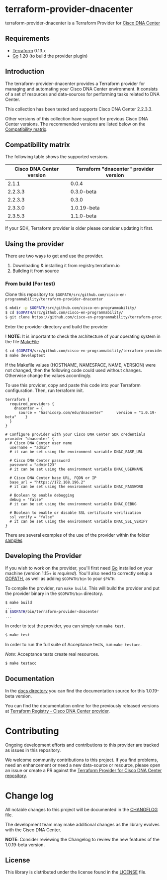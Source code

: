 
# terraform-provider-dnacenter

terraform-provider-dnacenter is a Terraform Provider for [Cisco DNA Center](https://developer.cisco.com/docs/dna-center/)

## Requirements

- [Terraform](https://www.terraform.io/downloads.html) 0.13.x
- [Go](https://golang.org/doc/install) 1.20 (to build the provider plugin)

## Introduction

The terraform-provider-dnacenter provides a Terraform provider for managing and automating your Cisco DNA Center environment. It consists of a set of resources and data-sources for performing tasks related to DNA Center.

This collection has been tested and supports Cisco DNA Center 2.2.3.3.

Other versions of this collection have support for previous Cisco DNA Center versions. The recommended versions are listed below on the [Compatibility matrix](#compatibility-matrix).

## Compatibility matrix
The following table shows the supported versions.

| Cisco DNA Center version | Terraform "dnacenter" provider version |
|--------------------------|----------------------------------------|
| 2.1.1                    | 0.0.4                                  |
| 2.2.3.3                  | 0.3.0-beta                             |
| 2.2.3.3                  | 0.3.0                                  |
| 2.3.3.0                  | 1.0.19-beta                            |
| 2.3.5.3                  | 1.1.0-beta                             |

If your SDK, Terraform provider is older please consider updating it first.

## Using the provider

There are two ways to get and use the provider.
1. Downloading & installing it from registry.terraform.io
2. Building it from source

### From build (For test)

Clone this repository to: `$GOPATH/src/github.com/cisco-en-programmability/terraform-provider-dnacenter`

```sh
$ mkdir -p $GOPATH/src/github.com/cisco-en-programmability/
$ cd $GOPATH/src/github.com/cisco-en-programmability/
$ git clone https://github.com/cisco-en-programmability/terraform-provider-dnacenter.git
```

Enter the provider directory and build the provider

! **NOTE**:
It is important to check the architecture of your operating system in the file [MakeFile](./Makefile)

```sh
$ cd $GOPATH/src/github.com/cisco-en-programmability/terraform-provider-dnacenter
$ make developtest
```

If the Makefile values (HOSTNAME, NAMESPACE, NAME, VERSION) were not changed, then the following code could used without changes.
Otherwise change the values accordingly.


To use this provider, copy and paste this code into your Terraform configuration. Then, run terraform init.

```hcl
terraform {
  required_providers {
    dnacenter = {
      source = "hashicorp.com/edu/dnacenter"      version = "1.0.19-beta"    }
  }
}

# Configure provider with your Cisco DNA Center SDK credentials
provider "dnacenter" {
  # Cisco DNA Center user name
  username = "admin"
  # it can be set using the environment variable DNAC_BASE_URL

  # Cisco DNA Center password
  password = "admin123"
  # it can be set using the environment variable DNAC_USERNAME

  # Cisco DNA Center base URL, FQDN or IP
  base_url = "https://172.168.196.2"
  # it can be set using the environment variable DNAC_PASSWORD

  # Boolean to enable debugging
  debug = "false"
  # it can be set using the environment variable DNAC_DEBUG

  # Boolean to enable or disable SSL certificate verification
  ssl_verify = "false"
  # it can be set using the environment variable DNAC_SSL_VERIFY
}
```

There are several examples of the use of the provider within the folder [samples](./examples/samples)

## Developing the Provider

If you wish to work on the provider, you'll first need [Go](http://www.golang.org) installed
on your machine (version 1.15+ is _required_). You'll also need to correctly setup a
[GOPATH](http://golang.org/doc/code.html#GOPATH), as well as adding `$GOPATH/bin` to your `$PATH`.

To compile the provider, run `make build`. This will build the provider and put the provider binary in the `$GOPATH/bin` directory.

```sh
$ make build
...
$ $GOPATH/bin/terraform-provider-dnacenter
...
```

In order to test the provider, you can simply run `make test`.

```sh
$ make test
```

In order to run the full suite of Acceptance tests, run `make testacc`.

_Note:_ Acceptance tests create real resources.

```sh
$ make testacc
```

## Documentation

In the [docs directory](./docs/) you can find the documentation source for this 1.0.19-beta version.

You can find the documentation online for the previously released versions at [Terraform Registry - Cisco DNA Center provider](https://registry.terraform.io/providers/cisco-en-programmability/dnacenter/latest/docs).

# Contributing

Ongoing development efforts and contributions to this provider are tracked as issues in this repository.

We welcome community contributions to this project. If you find problems, need an enhancement or need a new data-source or resource, please open an issue or create a PR against the [Terraform Provider for Cisco DNA Center repository](https://github.com/cisco-en-programmability/terraform-provider-dnacenter/issues).

# Change log

All notable changes to this project will be documented in the [CHANGELOG](./CHANGELOG.md) file.

The development team may make additional changes as the library evolves with the Cisco DNA Center.

**NOTE**: Consider reviewing the Changelog to review the new features of the 1.0.19-beta version.

## License

This library is distributed under the license found in the [LICENSE](./LICENSE) file.
